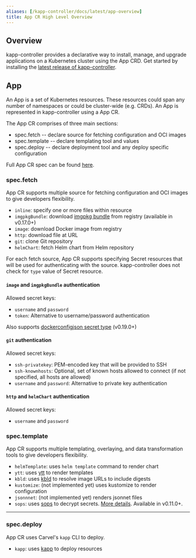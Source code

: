 ```yaml
---
aliases: [/kapp-controller/docs/latest/app-overview]
title: App CR High Level Overview
---
```


## Overview
kapp-controller provides a declarative way to install, manage, and upgrade applications on a Kubernetes cluster using the App CRD. Get started by installing the [latest release of kapp-controller](install.md).

## App
An App is a set of Kubernetes resources. These resources could span any number of namespaces or could be cluster-wide (e.g. CRDs). An App is represented in kapp-controller using a App CR. 

The App CR comprises of three main sections:
- spec.fetch -- declare source for fetching configuration and OCI images
- spec.template -- declare templating tool and values
- spec.deploy -- declare deployment tool and any deploy specific configuration

Full App CR spec can be found [here](app-spec.md).

### spec.fetch

App CR supports multiple source for fetching configuration and OCI images to give developers flexibility.

- `inline`: specify one or more files within resource
- `imgpkgBundle`: download [imgpkg bundle](/imgpkg/docs/latest/resources/#bundle) from registry (available in v0.17.0+)
- `image`: download Docker image from registry
- `http`: download file at URL
- `git`: clone Git repository
- `helmChart`: fetch Helm chart from Helm repository

For each fetch source, App CR supports specifying Secret resources that will be used for authenticating with the source. kapp-controller does not check for `type` value of Secret resource.

#### `image` and `imgpkgBundle` authentication

Allowed secret keys:

- `username` and `password`
- `token`: Alternative to username/password authentication

Also supports [dockerconfigjson secret type](https://kubernetes.io/docs/concepts/configuration/secret/#docker-config-secrets) (v0.19.0+)


#### `git` authentication

Allowed secret keys:

- `ssh-privatekey`: PEM-encoded key that will be provided to SSH
- `ssh-knownhosts`: Optional, set of known hosts allowed to connect (if not specified, all hosts are allowed)
- `username` and `password`: Alternative to private key authentication

#### `http` and `helmChart` authentication

Allowed secret keys:

- `username` and `password`


### spec.template

App CR supports multiple templating, overlaying, and data transformation tools to give developers flexibility.

- `helmTemplate`: uses `helm template` command to render chart
- `ytt`: uses [ytt](/ytt) to render templates
- `kbld`: uses [kbld](/kbld) to resolve image URLs to include digests
- `kustomize`: (not implemented yet) uses kustomize to render configuration
- `jsonnnet`: (not implemented yet) renders jsonnet files
- `sops`: uses [sops](https://github.com/mozilla/sops) to decrypt secrets. [More details](sops.md). Available in v0.11.0+.

---
### spec.deploy

App CR uses Carvel's `kapp` CLI to deploy.

- `kapp`: uses [kapp](/kapp) to deploy resources
